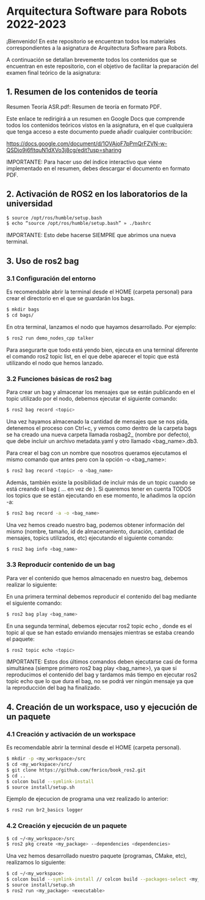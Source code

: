 # Arquitectura Software para Robots 2022-2023

¡Bienvenido! En este repositorio se encuentran todos los materiales correspondientes a la asignatura de Arquitectura Software para Robots.

A continuación se detallan brevemente todos los contenidos que se encuentran en este repositorio, con el objetivo de facilitar la preparación del examen final teórico de la asignatura:

## 1. Resumen de los contenidos de teoría

Resumen Teoría ASR.pdf: Resumen de teoría en formato PDF.

Este enlace te redirigirá a un resumen en Google Docs que comprende todos los contenidos teóricos vistos en la asignatura, en el que cualquiera que tenga acceso a este documento puede añadir cualquier contribución:

https://docs.google.com/document/d/1OVAjoF7pPmQrFZVN-w-QSDjo9j6fItquN1dXVo3j8cg/edit?usp=sharing

IMPORTANTE: Para hacer uso del índice interactivo que viene implementado en el resumen, debes descargar el documento en formato PDF.


## 2. Activación de ROS2 en los laboratorios de la universidad

```sh
$ source /opt/ros/humble/setup.bash
$ echo “source /opt/ros/humble/setup.bash” » ./bashrc
```

IMPORTANTE: Esto debe hacerse SIEMPRE que abrimos una nueva terminal.

## 3. Uso de ros2 bag

### 3.1 Configuración del entorno

Es recomendable abrir la terminal desde el HOME (carpeta personal) para crear el directorio en el que se guardarán los bags.

```sh
$ mkdir bags
$ cd bags/
```

En otra terminal, lanzamos el nodo que hayamos desarrollado. Por ejemplo:

```sh
$ ros2 run demo_nodes_cpp talker
```

Para asegurarte que todo está yendo bien, ejecuta en una terminal diferente el comando ros2 topic list, en el que debe aparecer el topic que está utilizando el nodo que hemos lanzado.

### 3.2 Funciones básicas de ros2 bag

Para crear un bag y almacenar los mensajes que se están publicando en el topic utilizado por el nodo, debemos ejecutar el siguiente comando:

```sh
$ ros2 bag record <topic>
```

Una vez hayamos almacenado la cantidad de mensajes que se nos pida, detenemos el proceso con Ctrl+c, y vemos como dentro de la carpeta bags se ha creado una nueva carpeta llamada rosbag2_<fecha> (nombre por defecto), que debe incluir un archivo metadata.yaml y otro llamado <bag_name>.db3.

Para crear el bag con un nombre que nosotros queramos ejecutamos el mismo comando que antes pero con la opción -o <bag_name>:

```sh
$ ros2 bag record <topic> -o <bag_name>
```

Además, también existe la posibilidad de incluir más de un topic cuando se está creando el bag (<topic1> ... <topicN> en vez de <topic>). Si queremos tener en cuenta TODOS los topics que se están ejecutando en ese momento, le añadimos la opción -a:

```sh
$ ros2 bag record -a -o <bag_name>
```

Una vez hemos creado nuestro bag, podemos obtener información del mismo (nombre, tamaño, id de almacenamiento, duración, cantidad de mensajes, topics utilizados, etc) ejecutando el siguiente comando:

```sh
$ ros2 bag info <bag_name>
```

### 3.3 Reproducir contenido de un bag 

Para ver el contenido que hemos almacenado en nuestro bag, debemos realizar lo siguiente:

En una primera terminal debemos reproducir el contenido del bag mediante el siguiente comando:

```sh
$ ros2 bag play <bag_name>
```

En una segunda terminal, debemos ejecutar ros2 topic echo <topic>, donde <topic> es el topic al que se han estado enviando mensajes mientras se estaba creando el paquete:

```sh
$ ros2 topic echo <topic>
```

IMPORTANTE: Estos dos últimos comandos deben ejecutarse casi de forma simultánea (siempre primero ros2 bag play <bag_name>), ya que si reproducimos el contenido del bag y tardamos más tiempo en ejecutar ros2 topic echo <topic> que lo que dura el bag, no se podrá ver ningún mensaje ya que la reproducción del bag ha finalizado.

## 4. Creación de un workspace, uso y ejecución de un paquete

### 4.1 Creación y activación de un workspace

Es recomendable abrir la terminal desde el HOME (carpeta personal).

```sh
$ mkdir -p <my_workspace>/src
$ cd <my_workspace>/src/
$ git clone https://github.com/fmrico/book_ros2.git
$ cd ..
$ colcon build --symlink-install
$ source install/setup.sh
```
Ejemplo de ejecucion de programa una vez realizado lo anterior:

```sh
$ ros2 run br2_basics logger
```

### 4.2 Creación y ejecución de un paquete

```sh
$ cd ~/<my_workspace>/src
$ ros2 pkg create <my_package> --dependencies <dependencies>
```

Una vez hemos desarrollado nuestro paquete (programas, CMake, etc), realizamos lo siguiente:

```sh
$ cd ~/<my_workspace>
$ colcon build --symlink-install // colcon build --packages-select <my_package>
$ source install/setup.sh
$ ros2 run <my_package> <executable>
```
